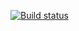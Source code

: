 [![Build status](https://ci.appveyor.com/api/projects/status/x9ssd0eo76e7a7wh?svg=true)](https://ci.appveyor.com/project/V-adim13/1-2api-ci)